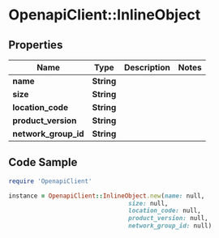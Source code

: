 # OpenapiClient::InlineObject

## Properties

Name | Type | Description | Notes
------------ | ------------- | ------------- | -------------
**name** | **String** |  | 
**size** | **String** |  | 
**location_code** | **String** |  | 
**product_version** | **String** |  | 
**network_group_id** | **String** |  | 

## Code Sample

```ruby
require 'OpenapiClient'

instance = OpenapiClient::InlineObject.new(name: null,
                                 size: null,
                                 location_code: null,
                                 product_version: null,
                                 network_group_id: null)
```



